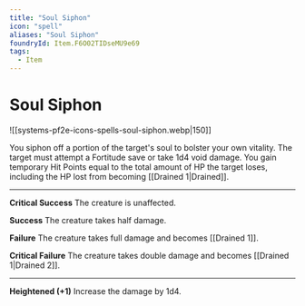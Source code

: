 ```yaml
---
title: "Soul Siphon"
icon: "spell"
aliases: "Soul Siphon"
foundryId: Item.F6O02TIDseMU9e69
tags:
  - Item
---
```


# Soul Siphon
![[systems-pf2e-icons-spells-soul-siphon.webp|150]]

You siphon off a portion of the target's soul to bolster your own vitality. The target must attempt a Fortitude save or take 1d4 void damage. You gain temporary Hit Points equal to the total amount of HP the target loses, including the HP lost from becoming [[Drained 1|Drained]].

* * *

**Critical Success** The creature is unaffected.

**Success** The creature takes half damage.

**Failure** The creature takes full damage and becomes [[Drained 1]].

**Critical Failure** The creature takes double damage and becomes [[Drained 1|Drained 2]].

* * *

**Heightened (+1)** Increase the damage by 1d4.
